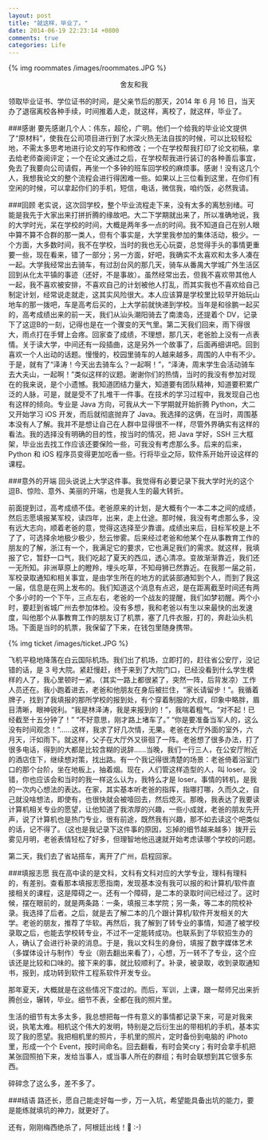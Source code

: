 ```yaml
---
layout: post
title: "就这样，毕业了。"
date: 2014-06-19 22:23:14 +0800
comments: true
categories: Life
---
```

  
{% img roommates /images/roommates.JPG %}
<center>舍友和我</center> 

领取毕业证书、学位证书的时间，是父亲节后的那天，2014 年 6 月 16 日，当天办了退宿离校各种手续，时间推着人走，就这样，离校了，就这样，毕业了。   

###感谢
要先感谢几个人：伟东，超伦，广明。他们一个给我的毕业论文提供了“原材料”，使我在公司项目进行到了水深火热无法自拔的时候，可以比较轻松地，不需太多思考地进行论文的写作和修改；一个在学校帮我打印了论文初稿，拿去给老师查阅评定；一个在论文通过之后，在学校帮我进行装订的各种善后事宜，免去了我要向公司请假，再坐一个多钟的班车回学校的麻烦事。感谢！没有这几个人，我想我论文的整个流程会进行得困难一些。如果以上三位看到这里，在你们有空闲的时候，可以拿起你们的手机，短信，电话，微信我，咱约饭，必然我请。  

<!--more-->  

###回顾
老实说，这次回学校，整个毕业流程走下来，没有太多的离愁别绪。可能是我先于大家出来打拼折腾的缘故吧。大二下学期就出来了，所以准确地说，我的大学时光，呆在学校的时间，大概是两年多一点的时间。我不知道自己在别人眼中算不算不合群的那一类人，但有个事实是，大学里我参加的集体活动，极少。一个方面，大多数时间，我不在学校，当时的我也无心玩耍，总觉得手头的事情更重要一些，现在看来，错了一部分；另一方面，好吧，我确实不太喜欢和太多人凑在一起。大学我经常出去骑车，有过刮台风的那几天，骑车从番禺大学城广外生活区回到从化太平镇的事迹（还好，不是事故）。虽然经常出去，但我不喜欢带其他人一起，我不喜欢被安排，不喜欢自己的计划被他人打乱，而其实我也不喜欢给自己制定计划，经常说走就走，这其实风险很大。本人应该算是学校里比较早开始玩山地车的那一拨吧，车是高考后买的，上大学前就快递到学校。当年是和徐鹏一起买的，高考成绩出来的前一天，我们从汕头潮阳骑去了南澳岛，还提着个 DV，记录下了这逗B的一刻，记得也是在一个骤变的天气里。第二天我们回来，雨下得很大，雨点打在手臂上会疼。回家查了成绩，不理想，那几天，老爸脸上没有一点表情。关于读大学，中间还有一段插曲，这是另外一个故事了，后面再细讲吧。回到喜欢一个人出动的话题。慢慢的，校园里骑车的人越来越多，周围的人中有不少。于是，就有了“泽涛！今天出去骑车么？一起啊！”，“泽涛，周末学生会活动骑车去大夫山，一起啊！”类似这样的议题。谢谢你们的热情，当时的我没有参加对现在的我来说，是个小遗憾。我知道团结力量大，知道要有团队精神，知道要积累广泛的人脉，可是，就是受不了扎堆干一件事。在技术的学习过程中，我发现自己也有这样的倾向。专业是 Java 方向，可我从大一下学期就开始折腾 Python，大二又开始学习 iOS 开发，而后就彻底抛弃了 Java。我选择的这俩，在当时，周围基本没有人了解。我并不是想让自己在人群中显得很不一样，尽管外界确实有这样的看法。我的选择没有明确的目的性，按当时的情况，把 Java 学好，SSH 三大框架，毕业出去找工作应该还要保险一些，可我没有考虑那么多。后来的后来，Python 和 iOS 程序员变得更加吃香一些。行将毕业之际，软件系开始开设这样的课程。  

###意外的开端
回头说说上大学这件事。我觉得有必要记录下我大学时光的这个逗B、惊险、意外、美丽的开端，也是我人生的最大转折。  

前面提到过，高考成绩不佳。老爸原来的计划，是大概有个一本二本之间的成绩，然后志愿填报某军校，读四年，出来，走上仕途。那时候，我没有考虑那么多，没有远大志向，顺着老爸的意，觉得这选择至少靠谱。成绩出来后，目标军校是上不了了，可选择余地极少极少，愁云惨雾。后来经过老爸和他某个在从事教育工作的朋友的了解，浙江有一个，我满足它的要求，它也满足我们的需求。就这样，我填报了它，暂舒一口气，我们吃起了夏天的西瓜，透心清凉。变故渐渐靠近，我们还一无所知。非洲草原上的瞪羚，埋头吃草，不知母狮已然靠近。在我那一届之前，军校录取通知和相关事宜，是由学生所在的地方的武装部通知到个人，而到了我这一届，信息是在网上发布的。我们知道这个消息有点迟，是在距离截至时间还有两个多小时的一个下午，三点左右，老爸的一个战友的提醒，我们如梦初醒。两个小时，要赶到省城广州去参加体检。没有多想，我和老爸以有生以来最快的出发速度，叫他那个从事教育工作的朋友订了机票，塞了几件衣服，打的，奔赴汕头机场。下面是当时的机票，我保留了下来，在钱包里随身携带。  

{% img ticket /images/ticket.JPG %}  

飞机平稳地降落在白云国际机场。我们出了机场，立即打的，赶往省公安厅，没记错的话，是 3 号大院。紧赶慢赶，终于来到了大院门口，已经没看到什么学生模样的人了，我心里顿时一紧。（其实一路上都很紧了，突然一阵，后背发凉）工作人员还在。我小跑着进去，老爸和他朋友在身后被拦住，“家长请留步！”。我循着牌子，找到了我填报的那所学校的报到处，有个穿着制服的大叔，印象中略胖，眉目清晰，眼神锐利。“我是林泽涛，我是来报到的！”，我喘着粗气。“对不起！已经截至十五分钟了！” “不好意思，刚才路上堵车了。” “你是要准备当军人的，这么没有时间观念！”......这样，我求了好几次情，无果。老爸在大厅外面的室外，六月天，汗如雨下。就这样，父子在大厅外又徘徊了一阵。老爸想了很多办法，打了很多电话，得到的大都是比较含糊的说辞......当晚，我们一行三人，在公安厅附近的酒店住下，继续想对策，找出路。有一个我记得很清楚的场景：老爸倚着浴室门口的那个台阶，坐在地板上，抽着烟。现在，人们管这样造型的人，叫 loser。没错，你也应该会和当时的我一样这么认为，我特么才是 loser。事情的转机，是我的一次内心想法的表达。在家，其实基本听老爸的指挥，指哪打哪，久而久之，自己就没啥想法，即使有，也很快就会被噎回去，然后熄灭。那晚，我表达了我要读计算机相关专业的愿望，让他知道了我浓厚的兴趣，一些小成就，老爸的朋友先开声，说了计算机也是热门专业，很有前途，既然我有兴趣，那不如去读这个吧类似的话，记不得了。（这也是我记录下这件事的原因，忘掉的细节越来越多）拨开云雾见月明，老爸表情轻松了好多，但理智地他迅速就开始考虑读哪个学校的问题。   

第二天，我们去了省站搭车，离开了广州，启程回家。  

###填报志愿
我在高中读的是文科，文科有文科对应的大学专业，理科有理科的，有差别。查看那本填报志愿指南，发现基本没有我可以报的和计算机/软件直接相关的课程，这是障碍之一。还有一个障碍，是二本的录取时间已经过了。这时候，摆在眼前的，就是两条路：一条，填报三本学院；另一条，等二本的院校补录。我选择了后者。之后，就是去了解二本的几个跟计算机/软件开发相关的大学。老爸的朋友，推荐了华软。再然后，我了解到了转专业的事情，知道了被学校录取之后，也能去学校转专业，不过不一定能转成功。也联系到了华软招生办的人，确认了会进行补录的消息。于是，我以文科生的身份，填报了数字媒体艺术（多媒体设计与制作）专业（刚去翻出来看了），心想，万一转不了专业，这个应该还是比较和口味的。接下来的事，就比较顺利了。补录，被录取，收到录取通知书，报到，成功转到软件工程系软件开发专业。  

那年夏天，大概就是在这些情况下度过的。而后，军训，上课，跟一帮师兄出来折腾创业，辗转，毕业。细节不表，全都在我的照片里。  

生活的细节有太多太多，我总想把每一件有意义的事情都记录下来，可是对我来说，执笔太难。相机这个伟大的发明，特别是之后衍生出的带相机的手机，基本实现了我的愿望。我把相机里的照片，手机里的照片，定时备份到电脑的 iPhoto 里，形成一个个 Event，按时间命名。回去翻看，有时会笑cry；有时会拿手机把某张囧照拍下来，发给当事人，或当事人所在的群组；有时会联想到其它很多东西。  

碎碎念了这么多，差不多了。

###结语
路还长，愿自己能走好每一步，万一入坑，希望能具备出坑的能力，要是能练就填坑的神力，就更好了。  

还有，刚刚梅西绝杀了，阿根廷出线！🍺 :-)






